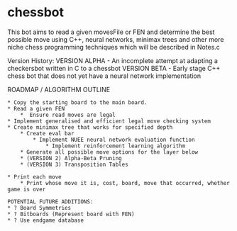 # chessbot

This bot aims to read a given movesFile or FEN and determine the best possible move using C++, 
neural networks, minimax trees and other more niche chess programming techniques which will be described in Notes.c

Version History:
    VERSION ALPHA - An incomplete attempt at adapting a checkersbot written in C to a chessbot
    VERSION BETA - Early stage C++ chess bot that does not yet have a neural network implementation



ROADMAP / ALGORITHM OUTLINE

    * Copy the starting board to the main board.
    * Read a given FEN
        *  Ensure read moves are legal
    * Implement generalised and efficient legal move checking system
    * Create minimax tree that works for specified depth
        * Create eval bar
            * Implement NUEE neural network evaluation function
                * Implement reinforcement learning algorithm
        * Generate all possible move options for the layer below 
        * (VERSION 2) Alpha-Beta Pruning
        * (VERSION 3) Transposition Tables
            
    * Print each move
        * Print whose move it is, cost, board, move that occurred, whether game is over

    POTENTIAL FUTURE ADDITIONS:
    * ? Board Symmetries
    * ? Bitboards (Represent board with FEN)
    * ? Use endgame database
